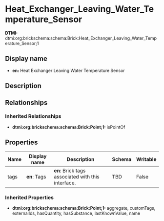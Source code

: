 # Heat_Exchanger_Leaving_Water_Temperature_Sensor
**DTMI:** dtmi:org:brickschema:schema:Brick:Heat_Exchanger_Leaving_Water_Temperature_Sensor;1
## Display name
- **en:** Heat Exchanger Leaving Water Temperature Sensor
## Description
## Relationships
### Inherited Relationships
* **dtmi:org:brickschema:schema:Brick:Point;1:** isPointOf
## Properties
|Name|Display name|Description|Schema|Writable|
|-|-|-|-|-|
|tags|**en**: Tags|**en**: Brick tags associated with this interface.|TBD|False|
### Inherited Properties
* **dtmi:org:brickschema:schema:Brick:Point;1:** aggregate, customTags, externalIds, hasQuantity, hasSubstance, lastKnownValue, name
